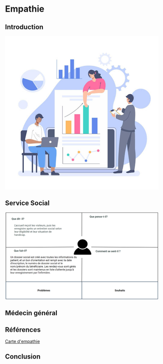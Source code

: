 # Empathie

## Introduction 

![Introduction image](./images/Introduction.jpg)
## Service Social

![service social Carte d'empathie](./images/service-social.png)
<!-- Carte d'empathie -->

## Médecin général

<!-- Carte d'empathie -->


## Références 

[Carte d'empathie](https://docs.google.com/presentation/d/1WkibTkxVvAtEwSUtbnktpjZTRztYOJby6Cckc1bsjlg/edit)

## Conclusion

<!-- Image -->
